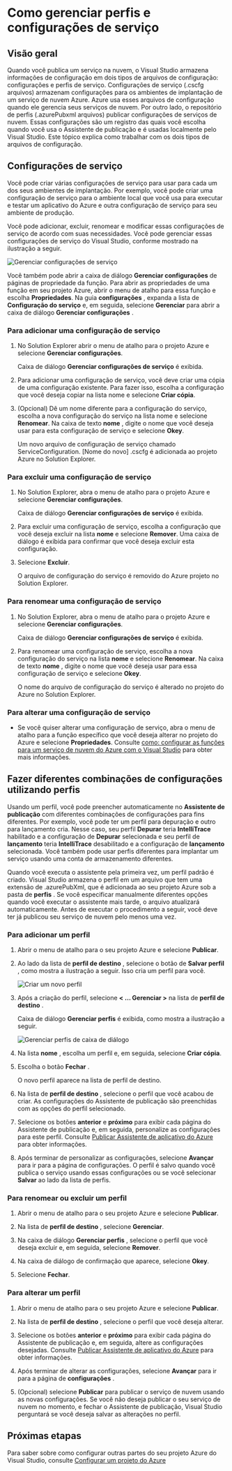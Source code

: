 <properties
   pageTitle="Como gerenciar perfis e configurações de serviço | Microsoft Azure"
   description="Aprenda a trabalhar com arquivos de configuração de perfis e configurações de serviço | que armazenam configurações para os ambientes de implantação e configurações de publicação para serviços de nuvem."
   services="visual-studio-online"
   documentationCenter="na"
   authors="TomArcher"
   manager="douge"
   editor="" />
<tags
   ms.service="multiple"
   ms.devlang="dotnet"
   ms.topic="article"
   ms.tgt_pltfrm="na"
   ms.workload="multiple"
   ms.date="08/15/2016"
   ms.author="tarcher" />

# <a name="how-to-manage-service-configurations-and-profiles"></a>Como gerenciar perfis e configurações de serviço

## <a name="overview"></a>Visão geral

Quando você publica um serviço na nuvem, o Visual Studio armazena informações de configuração em dois tipos de arquivos de configuração: configurações e perfis de serviço. Configurações de serviço (.cscfg arquivos) armazenam configurações para os ambientes de implantação de um serviço de nuvem Azure. Azure usa esses arquivos de configuração quando ele gerencia seus serviços de nuvem. Por outro lado, o repositório de perfis (.azurePubxml arquivos) publicar configurações de serviços de nuvem. Essas configurações são um registro das quais você escolha quando você usa o Assistente de publicação e é usadas localmente pelo Visual Studio. Este tópico explica como trabalhar com os dois tipos de arquivos de configuração.

## <a name="service-configurations"></a>Configurações de serviço

Você pode criar várias configurações de serviço para usar para cada um dos seus ambientes de implantação. Por exemplo, você pode criar uma configuração de serviço para o ambiente local que você usa para executar e testar um aplicativo do Azure e outra configuração de serviço para seu ambiente de produção.

Você pode adicionar, excluir, renomear e modificar essas configurações de serviço de acordo com suas necessidades. Você pode gerenciar essas configurações de serviço do Visual Studio, conforme mostrado na ilustração a seguir.

![Gerenciar configurações de serviço](./media/vs-azure-tools-service-configurations-and-profiles-how-to-manage/manage-service-config.png)

Você também pode abrir a caixa de diálogo **Gerenciar configurações** de páginas de propriedade da função. Para abrir as propriedades de uma função em seu projeto Azure, abrir o menu de atalho para essa função e escolha **Propriedades**. Na guia **configurações** , expanda a lista de **Configuração do serviço** e, em seguida, selecione **Gerenciar** para abrir a caixa de diálogo **Gerenciar configurações** .

### <a name="to-add-a-service-configuration"></a>Para adicionar uma configuração de serviço

1. No Solution Explorer abrir o menu de atalho para o projeto Azure e selecione **Gerenciar configurações**.

    Caixa de diálogo **Gerenciar configurações de serviço** é exibida.

1. Para adicionar uma configuração de serviço, você deve criar uma cópia de uma configuração existente. Para fazer isso, escolha a configuração que você deseja copiar na lista nome e selecione **Criar cópia**.

1. (Opcional) Dê um nome diferente para a configuração do serviço, escolha a nova configuração do serviço na lista nome e selecione **Renomear**. Na caixa de texto **nome** , digite o nome que você deseja usar para esta configuração de serviço e selecione **Okey**.

    Um novo arquivo de configuração de serviço chamado ServiceConfiguration. [Nome do novo] .cscfg é adicionada ao projeto Azure no Solution Explorer.


### <a name="to-delete-a-service-configuration"></a>Para excluir uma configuração de serviço

1. No Solution Explorer, abra o menu de atalho para o projeto Azure e selecione **Gerenciar configurações**.

    Caixa de diálogo **Gerenciar configurações de serviço** é exibida.

1. Para excluir uma configuração de serviço, escolha a configuração que você deseja excluir na lista **nome** e selecione **Remover**. Uma caixa de diálogo é exibida para confirmar que você deseja excluir esta configuração.

1. Selecione **Excluir**.

     O arquivo de configuração do serviço é removido do Azure projeto no Solution Explorer.


### <a name="to-rename-a-service-configuration"></a>Para renomear uma configuração de serviço

1. No Solution Explorer, abra o menu de atalho para o projeto Azure e selecione **Gerenciar configurações**.

    Caixa de diálogo **Gerenciar configurações de serviço** é exibida.

1. Para renomear uma configuração de serviço, escolha a nova configuração do serviço na lista **nome** e selecione **Renomear**. Na caixa de texto **nome** , digite o nome que você deseja usar para essa configuração de serviço e selecione **Okey**.

    O nome do arquivo de configuração do serviço é alterado no projeto do Azure no Solution Explorer.

### <a name="to-change-a-service-configuration"></a>Para alterar uma configuração de serviço

- Se você quiser alterar uma configuração de serviço, abra o menu de atalho para a função específico que você deseja alterar no projeto do Azure e selecione **Propriedades**. Consulte [como: configurar as funções para um serviço de nuvem do Azure com o Visual Studio](https://msdn.microsoft.com/library/azure/hh369931.aspx) para obter mais informações.

## <a name="make-different-setting-combinations-by-using-profiles"></a>Fazer diferentes combinações de configurações utilizando perfis

Usando um perfil, você pode preencher automaticamente no **Assistente de publicação** com diferentes combinações de configurações para fins diferentes. Por exemplo, você pode ter um perfil para depuração e outro para lançamento cria. Nesse caso, seu perfil **Depurar** teria **IntelliTrace** habilitado e a configuração de **Depurar** selecionada e seu perfil de **lançamento** teria **IntelliTrace** desabilitado e a configuração de **lançamento** selecionada. Você também pode usar perfis diferentes para implantar um serviço usando uma conta de armazenamento diferentes.

Quando você executa o assistente pela primeira vez, um perfil padrão é criado. Visual Studio armazena o perfil em um arquivo que tem uma extensão de .azurePubXml, que é adicionada ao seu projeto Azure sob a pasta de **perfis** . Se você especificar manualmente diferentes opções quando você executar o assistente mais tarde, o arquivo atualizará automaticamente. Antes de executar o procedimento a seguir, você deve ter já publicou seu serviço de nuvem pelo menos uma vez.

### <a name="to-add-a-profile"></a>Para adicionar um perfil

1. Abrir o menu de atalho para o seu projeto Azure e selecione **Publicar**.

1. Ao lado da lista de **perfil de destino** , selecione o botão de **Salvar perfil** , como mostra a ilustração a seguir. Isso cria um perfil para você.

    ![Criar um novo perfil](./media/vs-azure-tools-service-configurations-and-profiles-how-to-manage/create-new-profile.png)

1. Após a criação do perfil, selecione **< … Gerenciar >** na lista de **perfil de destino** .

    Caixa de diálogo **Gerenciar perfis** é exibida, como mostra a ilustração a seguir.

    ![Gerenciar perfis de caixa de diálogo](./media/vs-azure-tools-service-configurations-and-profiles-how-to-manage/manage-profiles.png)

1. Na lista **nome** , escolha um perfil e, em seguida, selecione **Criar cópia**.

1. Escolha o botão **Fechar** .

    O novo perfil aparece na lista de perfil de destino.

1. Na lista de **perfil de destino** , selecione o perfil que você acabou de criar. As configurações do Assistente de publicação são preenchidas com as opções do perfil selecionado.

1. Selecione os botões **anterior** e **próximo** para exibir cada página do Assistente de publicação e, em seguida, personalize as configurações para este perfil. Consulte [Publicar Assistente de aplicativo do Azure](http://go.microsoft.com/fwlink/p/?LinkID=623085) para obter informações.

1. Após terminar de personalizar as configurações, selecione **Avançar** para ir para a página de configurações. O perfil é salvo quando você publica o serviço usando essas configurações ou se você selecionar **Salvar** ao lado da lista de perfis.

### <a name="to-rename-or-delete-a-profile"></a>Para renomear ou excluir um perfil

1. Abrir o menu de atalho para o seu projeto Azure e selecione **Publicar**.

1. Na lista de **perfil de destino** , selecione **Gerenciar**.

1. Na caixa de diálogo **Gerenciar perfis** , selecione o perfil que você deseja excluir e, em seguida, selecione **Remover**.

1. Na caixa de diálogo de confirmação que aparece, selecione **Okey**.

1. Selecione **Fechar**.

### <a name="to-change-a-profile"></a>Para alterar um perfil

1. Abrir o menu de atalho para o seu projeto Azure e selecione **Publicar**.

1. Na lista de **perfil de destino** , selecione o perfil que você deseja alterar.

1. Selecione os botões **anterior** e **próximo** para exibir cada página do Assistente de publicação e, em seguida, altere as configurações desejadas. Consulte [Publicar Assistente de aplicativo do Azure](http://go.microsoft.com/fwlink/p/?LinkID=623085) para obter informações.

1. Após terminar de alterar as configurações, selecione **Avançar** para ir para a página de **configurações** .

1. (Opcional) selecione **Publicar** para publicar o serviço de nuvem usando as novas configurações. Se você não deseja publicar o seu serviço de nuvem no momento, e fechar o Assistente de publicação, Visual Studio perguntará se você deseja salvar as alterações no perfil.

## <a name="next-steps"></a>Próximas etapas

Para saber sobre como configurar outras partes do seu projeto Azure do Visual Studio, consulte [Configurar um projeto do Azure](http://go.microsoft.com/fwlink/p/?LinkID=623075)
